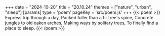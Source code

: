 +++
date = "2024-10-20"
title = "20.10.24"
themes = ["nature", "urban", "sleep"]
[params]
  type = 'poem'
  pageKey = 'src/poem.js'
+++
{{< poem >}}
Express trip through a day,
Packed fuller than a fir tree's spine,
Concrete jungles to old oaken arches,
Making ways by solitary trees,
To finally find a place to sleep.
{{< /poem >}}